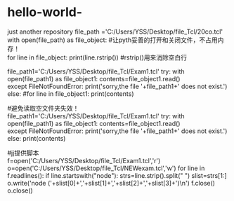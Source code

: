 # hello-world-
just  another repository 
file_path ='C:/Users/YSS/Desktop/file_Tcl/20co.tcl'
with open(file_path) as file_object: #让pyth妥善的打开和关闭文件，不占用内存！    
    for line in file_object:
        print(line.rstrip()) #rstrip()用来消除空白行


file_path1='C:/Users/YSS/Desktop/file_Tcl/Exam1.tcl'
try:
    with open(file_path1) as file_object1:
        contents=file_object1.read()        
except FileNotFoundError:
    print('sorry,the file '+file_path1+' does not exist.')
else:
    #for line in file_object1:
        print(contents)
        
#避免读取空文件夹失效！        
file_path1='C:/Users/YSS/Desktop/file_Tcl/Exam1.tcl'
try:
    with open(file_path1) as file_object1:
        contents=file_object1.read()     
except FileNotFoundError:
    print('sorry,the file '+file_path1+' does not exist.')
else:
    print(contents)
    
#jj提供脚本    
f=open('C:/Users/YSS/Desktop/file_Tcl/Exam1.tcl','r')
o=open('C:/Users/YSS/Desktop/file_Tcl/NEWexam.tcl','w')
for line in f.readlines():
	if line.startswith("node"):
		strs=line.strip().split(" ")
		slist=strs[1:]
		o.write('node ('+slist[0]+','+slist[1]+','+slist[2]+','+slist[3]+')\n')
f.close()
o.close()    
    
